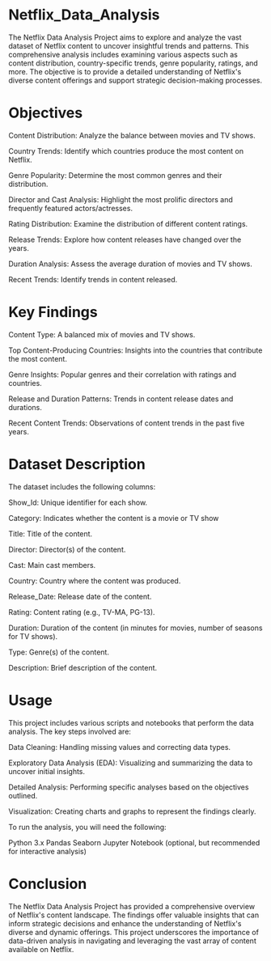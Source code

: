 # Netflix_Data_Analysis
The Netflix Data Analysis Project aims to explore and analyze the vast dataset of Netflix content to uncover insightful trends and patterns. This comprehensive analysis includes examining various aspects such as content distribution, country-specific trends, genre popularity, ratings, and more. The objective is to provide a detailed understanding of Netflix's diverse content offerings and support strategic decision-making processes.

# Objectives
Content Distribution: Analyze the balance between movies and TV shows.

Country Trends: Identify which countries produce the most content on Netflix.

Genre Popularity: Determine the most common genres and their distribution.

Director and Cast Analysis: Highlight the most prolific directors and frequently featured actors/actresses.

Rating Distribution: Examine the distribution of different content ratings.

Release Trends: Explore how content releases have changed over the years.

Duration Analysis: Assess the average duration of movies and TV shows.

Recent Trends: Identify trends in content released.

# Key Findings
Content Type: A balanced mix of movies and TV shows.

Top Content-Producing Countries: Insights into the countries that contribute the most content.

Genre Insights: Popular genres and their correlation with ratings and countries.

Release and Duration Patterns: Trends in content release dates and durations.

Recent Content Trends: Observations of content trends in the past five years.

# Dataset Description
The dataset includes the following columns:

Show_Id: Unique identifier for each show.

Category: Indicates whether the content is a movie or TV show

Title: Title of the content.

Director: Director(s) of the content.

Cast: Main cast members.

Country: Country where the content was produced.

Release_Date: Release date of the content.

Rating: Content rating (e.g., TV-MA, PG-13).

Duration: Duration of the content (in minutes for movies, number of seasons for TV shows).

Type: Genre(s) of the content.

Description: Brief description of the content.

# Usage
This project includes various scripts and notebooks that perform the data analysis. The key steps involved are:

Data Cleaning: Handling missing values and correcting data types.

Exploratory Data Analysis (EDA): Visualizing and summarizing the data to uncover initial insights.

Detailed Analysis: Performing specific analyses based on the objectives outlined.

Visualization: Creating charts and graphs to represent the findings clearly.

To run the analysis, you will need the following:

Python 3.x Pandas Seaborn Jupyter Notebook (optional, but recommended for interactive analysis)

# Conclusion
The Netflix Data Analysis Project has provided a comprehensive overview of Netflix's content landscape. The findings offer valuable insights that can inform strategic decisions and enhance the understanding of Netflix's diverse and dynamic offerings. This project underscores the importance of data-driven analysis in navigating and leveraging the vast array of content available on Netflix.
